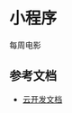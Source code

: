 # 小程序
每周电影


## 参考文档

- [云开发文档](https://developers.weixin.qq.com/miniprogram/dev/wxcloud/basis/getting-started.html)

